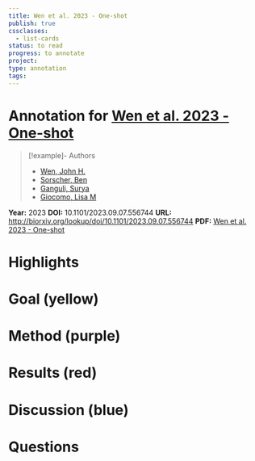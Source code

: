 ```yaml
---
title: Wen et al. 2023 - One-shot
publish: true
cssclasses:
  - list-cards
status: to read
progress: to annotate
project:
type: annotation
tags:
---
```

# Annotation for [Wen et al. 2023 - One-shot](Papers/References/Wen%20et%20al.%202023%20-%20One-shot)

> [!example]- Authors
> - [Wen, John H.](Papers/People/Wen%20John%20H.)
> - [Sorscher, Ben](Papers/People/Sorscher%20Ben)
> - [Ganguli, Surya](Papers/People/Ganguli%20Surya)
> - [Giocomo, Lisa M](Papers/People/Giocomo%20Lisa%20M)

**Year:** 2023
**DOI:** 10.1101/2023.09.07.556744
**URL:** http://biorxiv.org/lookup/doi/10.1101/2023.09.07.556744
**PDF:** [Wen et al. 2023 - One-shot](Papers/PDFs/Wen%20et%20al.%202023%20-%20One-shot%20entorhinal%20maps%20enable%20flexible%20navigation%20in%20novel%20environments.pdf)

# Highlights


# Goal (yellow)


# Method (purple)


# Results (red)


# Discussion (blue)


# Questions

